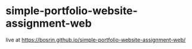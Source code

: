 # simple-portfolio-website-assignment-web
live at https://bosrin.github.io/simple-portfolio-website-assignment-web/
